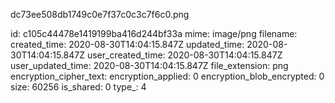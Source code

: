 dc73ee508db1749c0e7f37c0c3c7f6c0.png

id: c105c44478e1419199ba416d244bf33a
mime: image/png
filename: 
created_time: 2020-08-30T14:04:15.847Z
updated_time: 2020-08-30T14:04:15.847Z
user_created_time: 2020-08-30T14:04:15.847Z
user_updated_time: 2020-08-30T14:04:15.847Z
file_extension: png
encryption_cipher_text: 
encryption_applied: 0
encryption_blob_encrypted: 0
size: 60256
is_shared: 0
type_: 4